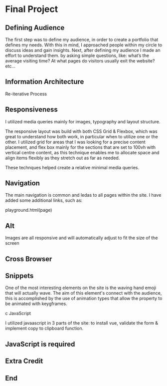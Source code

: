 # Final Project

## Defining Audience

The first step was to define my audience, in order to create a portfolio that defines my needs. With this in mind, I approached people within my circle to discuss ideas and gain insights. Next, after defining my audience I made an effort to understand them. by asking simple questions, like: what’s the average visiting time? At what pages do visitors usually exit the website? etc…


## Information Architecture

Re-iterative Process


## Responsiveness

I utilized media queries mainly for images, typography and layout structure.  

The responsive layout was build with both CSS Grid & Flexbox, which was great to understand how both work, in particular when to utilize one or the other. I utilized grid for areas that I was looking for a precise content placement, and flex box mainly for the sections that are set to 100vh with vertical centre content, as this technique enables me to allocate space and align items flexibly as they stretch out as far as needed.

These technques helped create a relative minimal media queries.


## Navigation

The main navigation is common and ledas to all pages within the site.
I have added some additional links, such as:

playground.html(page)


## Alt

Images are all responsive and will automatically adjust to fit the size of the screen


## Cross Browser


## Snippets

One of the most interesting elements on the site is the waving hand emoji that will actually wave. The aim of this element's connect with the audience, this is accomplished by the use of animation types that allow the property to be animated with keygframes.


c JavaScript

I utilized javaascript in 3 parts of the site: to install vue, validate the form & implement copy to clipboard function.


##  JavaScript is required


## Extra Credit

##  End



